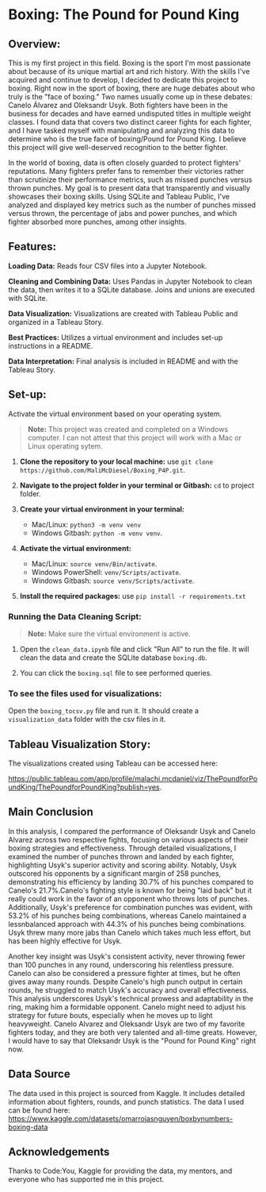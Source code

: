 # Boxing: The Pound for Pound King
## Overview:
This is my first project in this field. Boxing is the sport I'm most passionate about because of its unique martial art and rich history. With the skills I've acquired and continue to develop, I decided to dedicate this project to boxing. Right now in the sport of boxing, there are huge debates about who truly is the "face of boxing." Two names usually come up in these debates: Canelo Álvarez and Oleksandr Usyk. Both fighters have been in the business for decades and have earned undisputed titles in multiple weight classes. I found data that covers two distinct career fights for each fighter, and I have tasked myself with manipulating and analyzing this data to determine who is the true face of boxing/Pound for Pound King. I believe this project will give well-deserved recognition to the better fighter.

In the world of boxing, data is often closely guarded to protect fighters' reputations. Many fighters prefer fans to remember their victories rather than scrutinize their performance metrics, such as missed punches versus thrown punches. My goal is to present data that transparently and visually showcases their boxing skills. Using SQLite and Tableau Public, I've analyzed and displayed key metrics such as the number of punches missed versus thrown, the percentage of jabs and power punches, and which fighter absorbed more punches, among other insights.
 
## Features:
**Loading Data:** Reads four CSV files into a Jupyter Notebook.

**Cleaning and Combining Data:** Uses Pandas in Jupyter Notebook to clean the data, then writes it to a SQLite database. Joins and unions are executed with SQLite.

**Data Visualization:** Visualizations are created with Tableau Public and organized in a Tableau Story.

**Best Practices:** Utilizes a virtual environment and includes set-up instructions in a README.

**Data Interpretation:** Final analysis is included in README and with the Tableau Story.

## Set-up:
Activate the virtual environment based on your operating system.
> **Note:** This project was created and completed on a Windows computer. I can not attest that this project will work with a Mac or Linux operating sytem.

1. **Clone the repository to your local machine:** use `git clone https://github.com/MaliMcDiesel/Boxing_P4P.git`.

2. **Navigate to the project folder in your terminal or Gitbash:** `cd` to project folder.

3. **Create your virtual environment in your terminal:**
    * Mac/Linux:  `python3 -m venv venv`  
    * Windows Gitbash: `python -m venv venv`.

4. **Activate the virtual environment:** 
    * Mac/Linux: `source venv/Bin/activate`. 
    * Windows PowerShell: `venv/Scripts/activate`. 
    * Windows Gitbash: `source venv/Scripts/activate`.

5. **Install the required packages:** use `pip install -r requirements.txt`


### Running the Data Cleaning Script:
>**Note:** Make sure the virtual environment is active.  

1. Open the `clean_data.ipynb` file and click "Run All" to run the file. It will clean the data and create the SQLite database `boxing.db`.

2. You can click the `boxing.sql` file to see performed queries.

### To see the files used for visualizations:
Open the `boxing_tocsv.py` file and run it.
It should create a `visualization_data` folder with the csv files in it.

## Tableau Visualization Story:
The visualizations created using Tableau can be accessed here: 

https://public.tableau.com/app/profile/malachi.mcdaniel/viz/ThePoundforPoundKing/ThePoundforPoundKing?publish=yes.

## Main Conclusion
In this analysis, I compared the performance of Oleksandr Usyk and Canelo Alvarez across two respective fights, focusing on various aspects of their boxing strategies and effectiveness. Through detailed visualizations, I examined the number of punches thrown and landed by each fighter, highlighting Usyk's superior activity and scoring ability. Notably, Usyk outscored his opponents by a significant margin of 258 punches, demonstrating his efficiency by landing 30.7% of his punches compared to Canelo's 21.7%.Canelo's fighting style is known for being "laid back" but it really could work in the favor of an opponent who throws lots of punches. Additionally, Usyk's preference for combination punches was evident, with 53.2% of his punches being combinations, whereas Canelo maintained a lessnbalanced approach with 44.3% of his punches being combinations. Usyk threw many more jabs than Canelo which takes much less effort, but has been highly effective for Usyk.

Another key insight was Usyk's consistent activity, never throwing fewer than 100 punches in any round, underscoring his relentless pressure. Canelo can also be considered a pressure fighter at times, but he often gives away many rounds. Despite Canelo's high punch output in certain rounds, he struggled to match Usyk's accuracy and overall effectiveness. This analysis underscores Usyk's technical prowess and adaptability in the ring, making him a formidable opponent. Canelo might need to adjust his strategy for future bouts, especially when he moves up to light heavyweight. Canelo Alvarez and Oleksandr Usyk are two of my favorite fighters today, and they are both very talented and all-time greats. However, I would have to say that Oleksandr Usyk is the "Pound for Pound King" right now.

## Data Source
The data used in this project is sourced from Kaggle. It includes detailed information about fighters, rounds, and punch statistics.
The data I used can be found here: https://www.kaggle.com/datasets/omarrojasnguyen/boxbynumbers-boxing-data


## Acknowledgements
Thanks to Code:You, Kaggle for providing the data, my mentors, and everyone who has supported me in this project.

